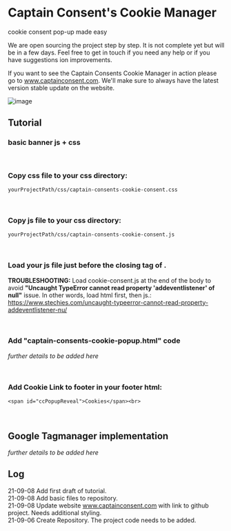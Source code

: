 # Captain Consent's Cookie Manager 
cookie consent pop-up made easy

We are open sourcing the project step by step. It is not complete yet but will be in a few days. 
Feel free to get in touch if you need any help or if you have suggestions ion improvements.

If you want to see the Captain Consents Cookie Manager in action please go to www.captainconsent.com.
We'll make sure to always have the latest version stable update on the website.

![image](https://user-images.githubusercontent.com/30041108/132487810-7a09107b-7e05-4c08-885a-9a485a97a08d.png)


## Tutorial

### basic banner js + css

<br>

### Copy css file to your css directory:
`yourProjectPath/css/captain-consents-cookie-consent.css`

<br>

### Copy js file to your css directory:
`yourProjectPath/css/captain-consents-cookie-consent.js`

<br>

### Load your js file just before the closing tag of </body>.

**TROUBLESHOOTING:** Load cookie-consent.js at the end of the body to avoid **"Uncaught TypeError cannot read property 'addeventlistener' of null"** issue. 
In other words, load html first, then js.: \
https://www.stechies.com/uncaught-typeerror-cannot-read-property-addeventlistener-nu/

<br>

### Add "captain-consents-cookie-popup.html" code
<i>further details to be added here</i>

<br>

### Add Cookie Link to footer in your footer html:
`<span id="ccPopupReveal">Cookies</span><br>`

<br>

## Google Tagmanager implementation
<i>further details to be added here</i>


## Log
21-09-08 Add first draft of tutorial. \
21-09-08 Add basic files to repository. \
21-09-08 Update website www.captainconsent.com with link to github project. Needs additional styling. \
21-09-06 Create Repository. The project code needs to be added.

